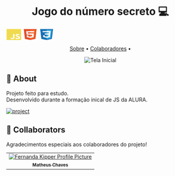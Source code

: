 ﻿[JAVASCRIPT__BADGE]: https://raw.githubusercontent.com/devicons/devicon/master/icons/javascript/javascript-plain.svg
[HTML_BADGE]: https://raw.githubusercontent.com/devicons/devicon/master/icons/html5/html5-original.svg
[CSS_BADGE]: https://raw.githubusercontent.com/devicons/devicon/master/icons/css3/css3-original.svg
[PROJECT__BADGE]: https://img.shields.io/badge/📱Visit_this_project-000?style=for-the-badge&logo=project
[PROJECT__URL]: https://jogo-self-kappa-11.vercel.app/

<h1 align="center" style="font-weight: bold;">Jogo do número secreto 💻</h1>

<img align="center" display="inline-block" alt="Js" height="30" width="40" src="https://raw.githubusercontent.com/devicons/devicon/master/icons/javascript/javascript-plain.svg">
<img align="center" display="inline-block" alt="HTML" height="30" width="40" src="https://raw.githubusercontent.com/devicons/devicon/master/icons/html5/html5-original.svg">
<img align="center" display="inline-block" alt="CSS" height="30" width="40" src="https://raw.githubusercontent.com/devicons/devicon/master/icons/css3/css3-original.svg">

<p align="center">
    <a href="#about">Sobre</a> • 
    <a href="#colab">Colaboradores</a> •
</p>

<p align="center">
    <img src="img/Jogo do Número Secreto.png" alt="Tela Inicial" width="400px">
</p>

<h2 id="started">📌 About</h2>

Projeto feito para estudo.<br>
Desenvolvido durante a formação inical de JS da ALURA.

[![project][PROJECT__BADGE]][PROJECT__URL]
<h2 id="colab">🤝 Collaborators</h2>
Agradecimentos especiais aos colaboradores do projeto!
<table>
  <tr>
    <td align="center">
      <a href="#">
        <img src="https://avatars.githubusercontent.com/u/88739142?v=4" width="100px;" alt="Fernanda Kipper Profile Picture"/><br>
        <sub>
          <b>Matheus Chaves</b>
        </sub>
      </a>
    </td>
  </tr>
</table>
